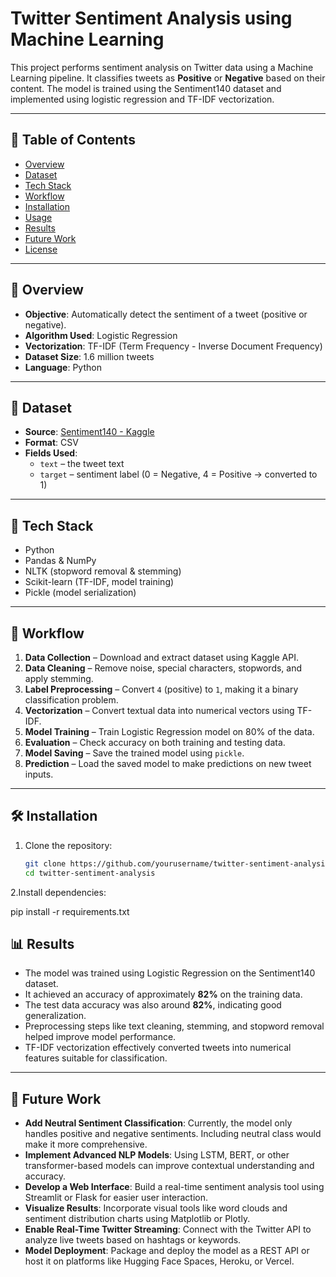 # Twitter Sentiment Analysis using Machine Learning

This project performs sentiment analysis on Twitter data using a Machine Learning pipeline. It classifies tweets as **Positive** or **Negative** based on their content. The model is trained using the Sentiment140 dataset and implemented using logistic regression and TF-IDF vectorization.

---

## 📌 Table of Contents

- [Overview](#overview)
- [Dataset](#dataset)
- [Tech Stack](#tech-stack)
- [Workflow](#workflow)
- [Installation](#installation)
- [Usage](#usage)
- [Results](#results)
- [Future Work](#future-work)
- [License](#license)

---

## 📖 Overview

- **Objective**: Automatically detect the sentiment of a tweet (positive or negative).
- **Algorithm Used**: Logistic Regression
- **Vectorization**: TF-IDF (Term Frequency - Inverse Document Frequency)
- **Dataset Size**: 1.6 million tweets
- **Language**: Python

---

## 📂 Dataset

- **Source**: [Sentiment140 - Kaggle](https://www.kaggle.com/datasets/kazanova/sentiment140)
- **Format**: CSV
- **Fields Used**:
  - `text` – the tweet text
  - `target` – sentiment label (0 = Negative, 4 = Positive → converted to 1)

---

## 🧰 Tech Stack

- Python
- Pandas & NumPy
- NLTK (stopword removal & stemming)
- Scikit-learn (TF-IDF, model training)
- Pickle (model serialization)

---

## 🔁 Workflow

1. **Data Collection** – Download and extract dataset using Kaggle API.
2. **Data Cleaning** – Remove noise, special characters, stopwords, and apply stemming.
3. **Label Preprocessing** – Convert `4` (positive) to `1`, making it a binary classification problem.
4. **Vectorization** – Convert textual data into numerical vectors using TF-IDF.
5. **Model Training** – Train Logistic Regression model on 80% of the data.
6. **Evaluation** – Check accuracy on both training and testing data.
7. **Model Saving** – Save the trained model using `pickle`.
8. **Prediction** – Load the saved model to make predictions on new tweet inputs.

---

## 🛠 Installation

1. Clone the repository:

   ```bash
   git clone https://github.com/yourusername/twitter-sentiment-analysis.git
   cd twitter-sentiment-analysis
2.Install dependencies:

pip install -r requirements.txt


## 📊 Results

- The model was trained using Logistic Regression on the Sentiment140 dataset.
- It achieved an accuracy of approximately **82%** on the training data.
- The test data accuracy was also around **82%**, indicating good generalization.
- Preprocessing steps like text cleaning, stemming, and stopword removal helped improve model performance.
- TF-IDF vectorization effectively converted tweets into numerical features suitable for classification.

---

## 🚀 Future Work

- **Add Neutral Sentiment Classification**: Currently, the model only handles positive and negative sentiments. Including neutral class would make it more comprehensive.
- **Implement Advanced NLP Models**: Using LSTM, BERT, or other transformer-based models can improve contextual understanding and accuracy.
- **Develop a Web Interface**: Build a real-time sentiment analysis tool using Streamlit or Flask for easier user interaction.
- **Visualize Results**: Incorporate visual tools like word clouds and sentiment distribution charts using Matplotlib or Plotly.
- **Enable Real-Time Twitter Streaming**: Connect with the Twitter API to analyze live tweets based on hashtags or keywords.
- **Model Deployment**: Package and deploy the model as a REST API or host it on platforms like Hugging Face Spaces, Heroku, or Vercel.

